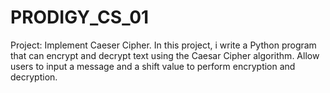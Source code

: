 # PRODIGY_CS_01
Project: Implement Caeser Cipher. In this project, i write a Python program that can encrypt and decrypt text using the Caesar Cipher algorithm. Allow users to input a message and a shift value to perform encryption and decryption.
